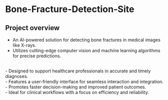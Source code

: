 # Bone-Fracture-Detection-Site 
## Project overview
- An AI-powered solution for detecting bone fractures in medical images like X-rays.
  <br>
-  Utilizes cutting-edge computer vision and machine learning algorithms for precise predictions.
  <br>
-   Designed to support healthcare professionals in accurate and timely diagnoses.
  <br>
-    Features a user-friendly interface for seamless interaction and integration.
  <br>
-     Promotes faster decision-making and improved patient outcomes.
  <br>
-      Ideal for clinical workflows with a focus on efficiency and reliability.
